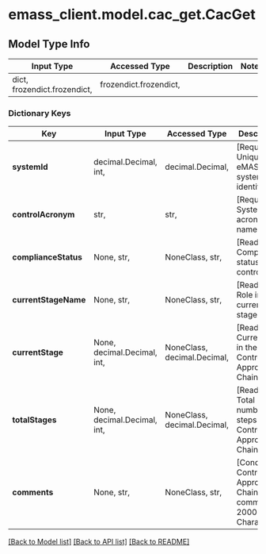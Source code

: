 # emass_client.model.cac_get.CacGet

## Model Type Info
Input Type | Accessed Type | Description | Notes
------------ | ------------- | ------------- | -------------
dict, frozendict.frozendict,  | frozendict.frozendict,  |  | 

### Dictionary Keys
Key | Input Type | Accessed Type | Description | Notes
------------ | ------------- | ------------- | ------------- | -------------
**systemId** | decimal.Decimal, int,  | decimal.Decimal,  | [Required] Unique eMASS system identifier. | [optional] value must be a 64 bit integer
**controlAcronym** | str,  | str,  | [Required] System acronym name. | [optional] 
**complianceStatus** | None, str,  | NoneClass, str,  | [Read-only] Compliance status of the control. | [optional] 
**currentStageName** | None, str,  | NoneClass, str,  | [Read-Only] Role in current stage. | [optional] 
**currentStage** | None, decimal.Decimal, int,  | NoneClass, decimal.Decimal,  | [Read-Only] Current step in the Control Approval Chain. | [optional] 
**totalStages** | None, decimal.Decimal, int,  | NoneClass, decimal.Decimal,  | [Read-Only] Total number of steps in Control Approval Chain. | [optional] 
**comments** | None, str,  | NoneClass, str,  | [Conditional] Control Approval Chain comments - 2000 Characters. | [optional] 

[[Back to Model list]](../../README.md#documentation-for-models) [[Back to API list]](../../README.md#documentation-for-api-endpoints) [[Back to README]](../../README.md)

